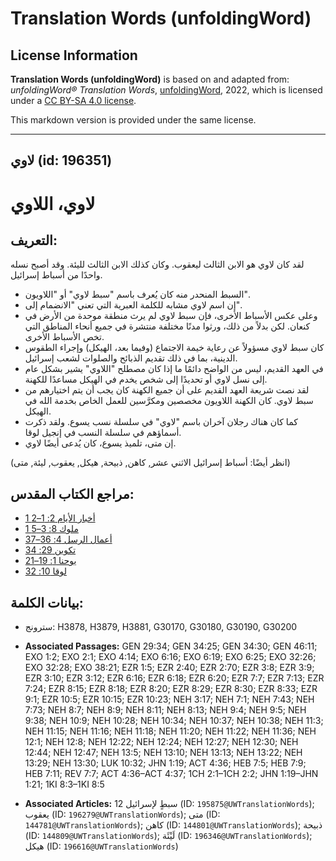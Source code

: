 # Translation Words (unfoldingWord)

## License Information

**Translation Words (unfoldingWord)** is based on and adapted from: _unfoldingWord® Translation Words_, [unfoldingWord](https://unfoldingword.org/utw), 2022, which is licensed under a [CC BY-SA 4.0 license](https://creativecommons.org/licenses/by-sa/4.0/legalcode.en).

This markdown version is provided under the same license.



--------------------------------

## لاوي (id: 196351)

لاوي، اللاوي
============

التعريف:
--------

لقد كان لاوي هو الابن الثالث ليعقوب. وكان كذلك الابن الثالث لليئة. وقد أصبح نسله واحدًا من أسباط إسرائيل.

* السبط المنحدر منه كان يُعرف باسم "سبط لاوي" أو "اللاويون".
* إن اسم لاوي مشابه للكلمة العبرية التي تعني "الانضمام إلى".
* وعلى عكس الأسباط الأخرى، فإن سبط لاوي لم يرث منطقة موحدة من الأرض في كنعان. لكن بدلاً من ذلك، ورثوا مدنًا مختلفة منتشرة في جميع أنحاء المناطق التي تخص الأسباط الأخرى.
* كان سبط لاوي مسؤولاً عن رعاية خيمة الاجتماع (وفيما بعد، الهيكل) وإجراء الطقوس الدينية، بما في ذلك تقديم الذبائح والصلوات لشعب إسرائيل.
* في العهد القديم، ليس من الواضح دائمًا ما إذا كان مصطلح "اللاوي" يشير بشكل عام إلى نسل لاوي أو تحديدًا إلى شخص يخدم في الهيكل مساعدًا للكهنة.
* لقد نصت شريعة العهد القديم على أن جميع الكهنة كان يجب أن يتم اختيارهم من سبط لاوي. كان الكهنة اللاويون مخصصين ومكرَّسين للعمل الخاص بخدمة الله في الهيكل.
* كما كان هناك رجلان آخران باسم "لاوي" في سلسلة نسب يسوع. ولقد ذكرت أسماؤهم في سلسلة النسب في إنجيل لوقا.
* إن متى، تلميذ يسوع، كان يُدعى أيضًا لاوي.

(انظر أيضًا: أسباط إسرائيل الاثني عشر, كاهن, ذبيحة, هيكل, يعقوب, ليئة, متى)

مراجع الكتاب المقدس:
--------------------

* [1 أخبار الأيام 2: 1–2](https://ref.ly/1Chr2:1-1Chr2:2)
* [1 ملوك 8: 3–5](https://ref.ly/1Kgs8:3-1Kgs8:5)
* [أعمال الرسل 4: 36–37](https://ref.ly/Acts4:36-Acts4:37)
* [تكوين 29: 34](https://ref.ly/Gen29:34)
* [يوحنا 1: 19–21](https://ref.ly/John1:19-John1:21)
* [لوقا 10: 32](https://ref.ly/Luke10:32)

بيانات الكلمة:
--------------

* سترونج: H3878, H3879, H3881, G30170, G30180, G30190, G30200

* **Associated Passages:** GEN 29:34; GEN 34:25; GEN 34:30; GEN 46:11; EXO 1:2; EXO 2:1; EXO 4:14; EXO 6:16; EXO 6:19; EXO 6:25; EXO 32:26; EXO 32:28; EXO 38:21; EZR 1:5; EZR 2:40; EZR 2:70; EZR 3:8; EZR 3:9; EZR 3:10; EZR 3:12; EZR 6:16; EZR 6:18; EZR 6:20; EZR 7:7; EZR 7:13; EZR 7:24; EZR 8:15; EZR 8:18; EZR 8:20; EZR 8:29; EZR 8:30; EZR 8:33; EZR 9:1; EZR 10:5; EZR 10:15; EZR 10:23; NEH 3:17; NEH 7:1; NEH 7:43; NEH 7:73; NEH 8:7; NEH 8:9; NEH 8:11; NEH 8:13; NEH 9:4; NEH 9:5; NEH 9:38; NEH 10:9; NEH 10:28; NEH 10:34; NEH 10:37; NEH 10:38; NEH 11:3; NEH 11:15; NEH 11:16; NEH 11:18; NEH 11:20; NEH 11:22; NEH 11:36; NEH 12:1; NEH 12:8; NEH 12:22; NEH 12:24; NEH 12:27; NEH 12:30; NEH 12:44; NEH 12:47; NEH 13:5; NEH 13:10; NEH 13:13; NEH 13:22; NEH 13:29; NEH 13:30; LUK 10:32; JHN 1:19; ACT 4:36; HEB 7:5; HEB 7:9; HEB 7:11; REV 7:7; ACT 4:36–ACT 4:37; 1CH 2:1–1CH 2:2; JHN 1:19–JHN 1:21; 1KI 8:3–1KI 8:5
* **Associated Articles:** 12 سبطٍ لإسرائيل  (ID: `195875@UWTranslationWords`); يعقوب (ID: `196279@UWTranslationWords`); متى (ID: `144781@UWTranslationWords`); كاهن (ID: `144801@UWTranslationWords`); ذبيحة (ID: `144809@UWTranslationWords`); لَيْئَة (ID: `196346@UWTranslationWords`); هيكل (ID: `196616@UWTranslationWords`)

